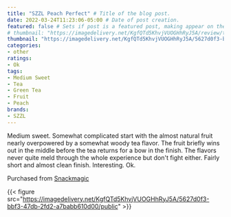```yaml
---
title: "SZZL Peach Perfect" # Title of the blog post.
date: 2022-03-24T11:23:06-05:00 # Date of post creation.
featured: false # Sets if post is a featured post, making appear on the home page side bar.
# thumbnail: "https://imagedelivery.net/KgfQTd5KhvjVUOGHhRyJ5A/review/thumbs/szzl-peach-perfect.jpg" # Sets thumbnail image appearing inside card on homepage.
thumbnail: "https://imagedelivery.net/KgfQTd5KhvjVUOGHhRyJ5A/5627d0f3-bbf3-47db-2fd2-a7babb610d00/thumb"
categories:
- other
ratings:
- Ok
tags:
- Medium Sweet
- Tea
- Green Tea
- Fruit
- Peach
brands:
- SZZL
---
```


Medium sweet. Somewhat complicated start with the almost natural fruit nearly overpowered by a somewhat woody tea flavor. The fruit briefly wins out in the middle before the tea returns for a bow in the finish. The flavors never quite meld through the whole experience but don't fight either. Fairly short and almost clean finish. Interesting. Ok.

Purchased from [Snackmagic](https://www.snackmagic.com)

{{< figure src="https://imagedelivery.net/KgfQTd5KhvjVUOGHhRyJ5A/5627d0f3-bbf3-47db-2fd2-a7babb610d00/public" >}}
